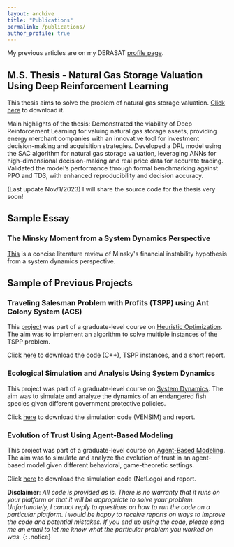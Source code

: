 ```yaml
---
layout: archive
title: "Publications"
permalink: /publications/
author_profile: true
---
```



My previous articles are on my DERASAT [profile page](https://www.derasat.org.bh/research-analysis/experts/abdulaziz-aldosseri/).

## M.S. Thesis - Natural Gas Storage Valuation Using Deep Reinforcement Learning
This thesis aims to solve the problem of natural gas storage valuation. [Click here](https:///abdulaziz-aldoseri.github.io/files/MS_thesis/Abdulaziz_Aldoseri_Thesis.pdf) to download it.

Main highlights of the thesis:
Demonstrated the viability of Deep Reinforcement Learning for valuing natural gas storage assets, providing energy merchant companies with an innovative tool for investment decision-making and acquisition strategies.
Developed a DRL model using the SAC algorithm for natural gas storage valuation, leveraging ANNs for high-dimensional decision-making and real price data for accurate trading.
Validated the model’s performance through formal benchmarking against PPO and TD3, with enhanced reproducibility and decision accuracy.

(Last update Nov/1/2023) I will share the source code for the thesis very soon!

## Sample Essay
### The Minsky Moment from a System Dynamics Perspective
[This](https:///abdulaziz-aldoseri.github.io/files/SD/Minsky.pdf) is a concise literature review of Minsky's financial instability hypothesis from a system dynamics perspective.


## Sample of Previous Projects

### Traveling Salesman Problem with Profits (TSPP) using Ant Colony System (ACS)
This [project](https:///abdulaziz-aldoseri.github.io/files/TSPP_ACS/Project.pdf) was part of a graduate-level course on [Heuristic Optimization](https:///abdulaziz-aldoseri.github.io/files/TSPP_ACS/IE_517_syllabus.PDF). The aim was to implement an algorithm to solve multiple instances of the TSPP problem.

Click [here](https:///abdulaziz-aldoseri.github.io/files/TSPP_ACS/TSPP.rar) to download the code (C++), TSPP instances, and a short report.

### Ecological Simulation and Analysis Using System Dynamics
This project was part of a graduate-level course on [System Dynamics](https:///abdulaziz-aldoseri.github.io/files/SD/IE_550_syllabus.PDF). The aim was to simulate and analyze the dynamics of an endangered fish species given different government protective policies.

Click [here](https:///abdulaziz-aldoseri.github.io/files/SD/Project.rar) to download the simulation code (VENSIM) and report.

### Evolution of Trust Using Agent-Based Modeling
This project was part of a graduate-level course on [Agent-Based Modeling](https:///abdulaziz-aldoseri.github.io/files/ABM/Syllabus.pdf). The aim was to simulate and analyze the evolution of trust in an agent-based model given different behavioral, game-theoretic settings.

Click [here](https:///abdulaziz-aldoseri.github.io/files/ABM/GroupD.rar) to download the simulation code (NetLogo) and report.

**Disclaimer**: _All code is provided as is. There is no warranty that it runs on your platform or that it will be appropriate to solve your problem. Unfortunately, I cannot reply to questions on how to run the code on a particular platform. I would be happy to receive reports on ways to improve the code and potential mistakes. If you end up using the code, please send me an email to let me know what the particular problem you worked on was._
{: .notice}
